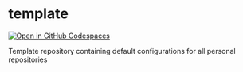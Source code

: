 # template
[![Open in GitHub Codespaces](https://github.com/codespaces/badge.svg)](https://github.com/codespaces/new)

Template repository containing default configurations for all personal repositories
